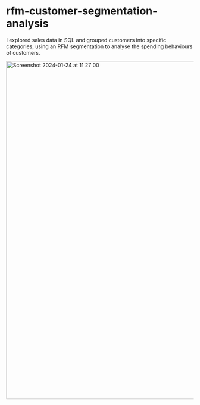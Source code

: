 # rfm-customer-segmentation-analysis
I explored sales data in SQL and grouped customers into specific categories, using an RFM segmentation to analyse the spending behaviours of customers.


<img width="908" alt="Screenshot 2024-01-24 at 11 27 00" src="https://github.com/HiddenHarbor/rfm-customer-segmentation-analysis/assets/156231837/69e1ceca-372d-42ac-966f-df536979597f">
